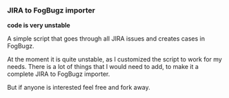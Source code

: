 ### JIRA to FogBugz importer

**code is very unstable**

A simple script that goes through all JIRA issues and creates cases in FogBugz.

At the moment it is quite unstable, as I customized the script to work for my needs.
There is a lot of things that I would need to add, to make it a complete JIRA to FogBugz importer.

But if anyone is interested feel free and fork away. 
